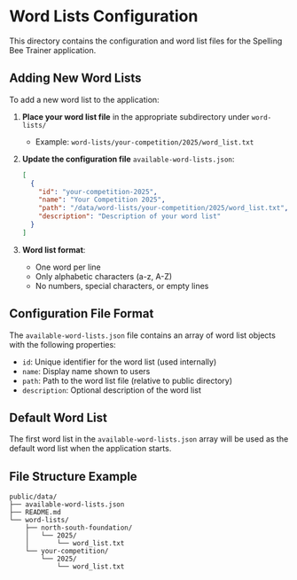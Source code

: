 # Word Lists Configuration

This directory contains the configuration and word list files for the Spelling Bee Trainer application.

## Adding New Word Lists

To add a new word list to the application:

1. **Place your word list file** in the appropriate subdirectory under `word-lists/`
   - Example: `word-lists/your-competition/2025/word_list.txt`

2. **Update the configuration file** `available-word-lists.json`:
   ```json
   [
     {
       "id": "your-competition-2025",
       "name": "Your Competition 2025",
       "path": "/data/word-lists/your-competition/2025/word_list.txt",
       "description": "Description of your word list"
     }
   ]
   ```

3. **Word list format**:
   - One word per line
   - Only alphabetic characters (a-z, A-Z)
   - No numbers, special characters, or empty lines

## Configuration File Format

The `available-word-lists.json` file contains an array of word list objects with the following properties:

- `id`: Unique identifier for the word list (used internally)
- `name`: Display name shown to users
- `path`: Path to the word list file (relative to public directory)
- `description`: Optional description of the word list

## Default Word List

The first word list in the `available-word-lists.json` array will be used as the default word list when the application starts.

## File Structure Example

```
public/data/
├── available-word-lists.json
├── README.md
└── word-lists/
    ├── north-south-foundation/
    │   └── 2025/
    │       └── word_list.txt
    └── your-competition/
        └── 2025/
            └── word_list.txt
``` 